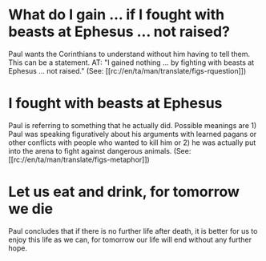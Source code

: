 # What do I gain ... if I fought with beasts at Ephesus ... not raised?

Paul wants the Corinthians to understand without him having to tell them. This can be a statement. AT: "I gained nothing ... by fighting with beasts at Ephesus ... not raised." (See: [[rc://en/ta/man/translate/figs-rquestion]])

# I fought with beasts at Ephesus

Paul is referring to something that he actually did. Possible meanings are 1) Paul was speaking figuratively about his arguments with learned pagans or other conflicts with people who wanted to kill him or 2) he was actually put into the arena to fight against dangerous animals. (See: [[rc://en/ta/man/translate/figs-metaphor]])

# Let us eat and drink, for tomorrow we die

Paul concludes that if there is no further life after death, it is better for us to enjoy this life as we can, for tomorrow our life will end without any further hope.

